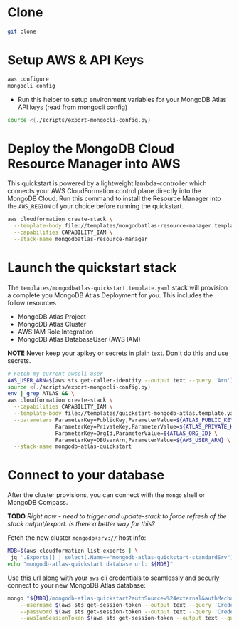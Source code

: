 # Clone

```bash
git clone
```

# Setup AWS & API Keys

```bash
aws configure
mongocli config
```

+ Run this helper to setup environment variables for your 
MongoDB Atlas API keys (read from mongocli config)

```bash
source <(./scripts/export-mongocli-config.py)
```

# Deploy the MongoDB Cloud Resource Manager into AWS

This quickstart is powered by a lightweight lambda-controller
which connects your AWS CloudFormation control plane directly into
the MongoDB Cloud. Run this command to install the Resource Manager 
into the `AWS_REGION` of your choice before running the quickstart.

```bash
aws cloudformation create-stack \
  --template-body file://templates/mongodbatlas-resource-manager.template.yaml \
  --capabilities CAPABILITY_IAM \
  --stack-name mongodbatlas-resource-manager 
```

# Launch the quickstart stack

The `templates/mongodbatlas-quickstart.template.yaml` stack will 
provision a complete you MongoDB Atlas Deployment for you. This includes
the follow resources
* MongoDB Atlas Project
* MongoDB Atlas Cluster
* AWS IAM Role Integration 
* MongoDB Atlas DatabaseUser (AWS IAM) 

__NOTE__ Never keep your apikey or secrets in plain text. Don't do this and use secrets.

```bash
# Fetch my current awscli user
AWS_USER_ARN=$(aws sts get-caller-identity --output text --query 'Arn') \
source <(./scripts/export-mongocli-config.py)
env | grep ATLAS && \
aws cloudformation create-stack \
  --capabilities CAPABILITY_IAM \
  --template-body file://templates/quickstart-mongodb-atlas.template.yaml \
  --parameters ParameterKey=PublicKey,ParameterValue=${ATLAS_PUBLIC_KEY} \
               ParameterKey=PrivateKey,ParameterValue=${ATLAS_PRIVATE_KEY} \
               ParameterKey=OrgId,ParameterValue=${ATLAS_ORG_ID} \
               ParameterKey=DBUserArn,ParameterValue=${AWS_USER_ARN} \
  --stack-name mongodb-atlas-quickstart
```

# Connect to your database

After the cluster provisions, you can connect with the `mongo` shell or MongoDB Compass.

**TODO** *Right now - need to trigger and update-stack to force refresh of
the stack output/export. Is there a better way for this?*

Fetch the new cluster `mongodb+srv://` host info:

```bash
MDB=$(aws cloudformation list-exports | \
 jq '.Exports[] | select(.Name=="mongodb-atlas-quickstart-standardSrv") | .Value')
echo "mongodb-atlas-quickstart database url: ${MDB}"
```

Use this url along with your `aws` cli credentials to seamlessly and securly connect to your new MongoDB Atlas database:

```bash
mongo "${MDB}/mongodb-atlas-quickstart?authSource=%24external&authMechanism=MONGODB-AWS" \
    --username $(aws sts get-session-token --output text --query 'Credentials.AccessKeyId') \
    --password $(aws sts get-session-token --output text --query 'Credentials.SecretAccessKey') \
    --awsIamSessionToken $(aws sts get-session-token --output text --query 'Credentials.SessionToken')
```
